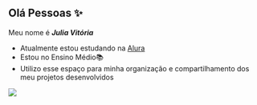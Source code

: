 ## Olá Pessoas ✨

Meu nome é _**Julia Vitória**_

- Atualmente estou estudando na [Alura](https://www.alura.com.br)
- Estou no Ensino Médio📚
- Utilizo esse espaço para minha organização e compartilhamento dos meu projetos desenvolvidos

![](https://tenor.com/pt-BR/view/anime-cat-meme-funny-face-gif-22194851)
